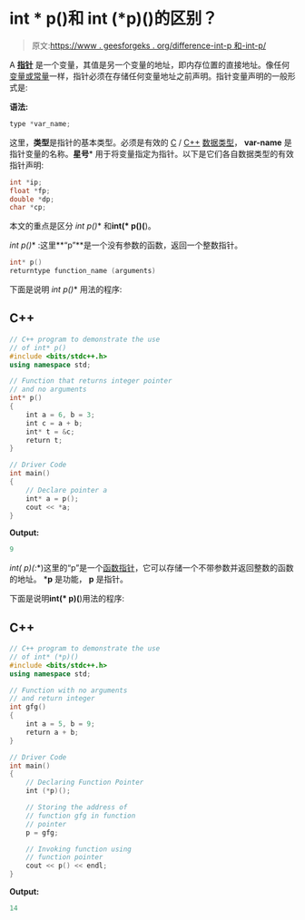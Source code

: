 # int * p()和 int (*p)()的区别？

> 原文:[https://www . geesforgeks . org/difference-int-p 和-int-p/](https://www.geeksforgeeks.org/difference-between-int-p-and-int-p/)

A [**指针**](https://www.geeksforgeeks.org/pointers-in-c-and-c-set-1-introduction-arithmetic-and-array/) 是一个变量，其值是另一个变量的地址，即内存位置的直接地址。像任何[变量或常量](https://www.geeksforgeeks.org/different-ways-declare-variable-constant-c-c/)一样，指针必须在存储任何变量地址之前声明。指针变量声明的一般形式是:

**语法:**

```cpp
type *var_name;
```

这里，**类型**是指针的基本类型。必须是有效的 [C](https://www.geeksforgeeks.org/c/) / [C++](https://www.geeksforgeeks.org/c-plus-plus/) [数据类型](https://www.geeksforgeeks.org/c-data-types/)， **var-name** 是指针变量的名称。**星号*** 用于将变量指定为指针。以下是它们各自数据类型的有效指针声明:

```cpp
int *ip;
float *fp;
double *dp;
char *cp;

```

本文的重点是区分 **int* p()** 和**int(* p()(**)。

**int* p()** :这里**“p”**是一个没有参数的函数，返回一个整数指针。

```cpp
int* p()
returntype function_name (arguments)
```

下面是说明 **int* p()** 用法的程序:

## C++

```cpp
// C++ program to demonstrate the use
// of int* p()
#include <bits/stdc++.h>
using namespace std;

// Function that returns integer pointer
// and no arguments
int* p()
{
    int a = 6, b = 3;
    int c = a + b;
    int* t = &c;
    return t;
}

// Driver Code
int main()
{
    // Declare pointer a
    int* a = p();
    cout << *a;
}
```

**Output:**

```cpp
9

```

**int(* p)(:**)这里的“p”是一个[函数指针](https://www.geeksforgeeks.org/function-pointer-in-c/)，它可以存储一个不带参数并返回整数的函数的地址。 ***p** 是功能， **p** 是指针。

下面是说明**int(* p)(**)用法的程序:

## C++

```cpp
// C++ program to demonstrate the use
// of int* (*p)()
#include <bits/stdc++.h>
using namespace std;

// Function with no arguments
// and return integer
int gfg()
{
    int a = 5, b = 9;
    return a + b;
}

// Driver Code
int main()
{
    // Declaring Function Pointer
    int (*p)();

    // Storing the address of
    // function gfg in function
    // pointer
    p = gfg;

    // Invoking function using
    // function pointer
    cout << p() << endl;
}
```

**Output:**

```cpp
14

```